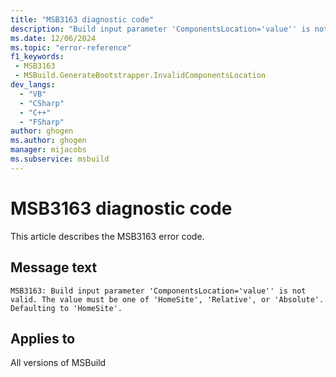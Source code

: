 ```yaml
---
title: "MSB3163 diagnostic code"
description: "Build input parameter 'ComponentsLocation='value'' is not valid. The value must be one of 'HomeSite', 'Relative', or 'Absolute'. Defaulting to 'HomeSite'."
ms.date: 12/06/2024
ms.topic: "error-reference"
f1_keywords:
 - MSB3163
 - MSBuild.GenerateBootstrapper.InvalidComponentsLocation
dev_langs:
  - "VB"
  - "CSharp"
  - "C++"
  - "FSharp"
author: ghogen
ms.author: ghogen
manager: mijacobs
ms.subservice: msbuild
---
```


# MSB3163 diagnostic code

<!-- :::ErrorDefinitionDescription::: -->
<!-- :::editable-content name="introDescription"::: -->
This article describes the MSB3163 error code.
<!-- :::editable-content-end::: -->

## Message text

`MSB3163: Build input parameter 'ComponentsLocation='value'' is not valid. The value must be one of 'HomeSite', 'Relative', or 'Absolute'. Defaulting to 'HomeSite'.`

<!-- :::editable-content name="postOutputDescription"::: -->
<!--
{StrBegin="MSB3163: "}
-->
<!-- :::editable-content-end::: -->
<!-- :::ErrorDefinitionDescription-end::: -->

## Applies to

All versions of MSBuild
